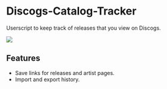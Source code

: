 # Discogs-Catalog-Tracker
Userscript to keep track of releases that you view on Discogs.

<img src="https://github.com/user-attachments/assets/ffe8c68a-2c8e-4955-86c8-72b72fbd6dd4">


## Features
- Save links for releases and artist pages.
- Import and export history.

